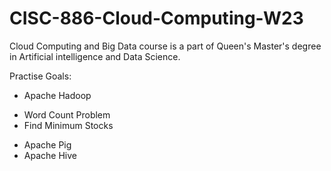 # CISC-886-Cloud-Computing-W23

Cloud Computing and Big Data course is a part of Queen's Master's degree in Artificial intelligence and Data Science.

Practise Goals:

- Apache Hadoop
* Word Count Problem 
* Find Minimum Stocks 

- Apache Pig
- Apache Hive


